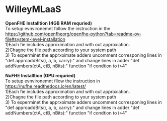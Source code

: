 # WilleyMLaaS


**OpenFHE Installtion (4GB RAM requried)**</br>
To setup evnvironemnt follow the instruction in the https://github.com/openfheorg/openfhe-python?tab=readme-ov-file#system-level-installation</br>
 1)Each fie includes approximation and with out approxiation.</br>
 2)Chagne the file path according to your system path </br>
 3) To experminet the apprxoimate adders uncomment corresponing lines in "def approaddBits(r, a, b, carry):" and change lines in adder "def addNumbers(ctA, ctB, nBits):" function "if condtion to i>4"</br>

 **NuFHE Installtion (GPU requried)**</br>
 To setup evnvironemnt fllow the instruction in  https://nufhe.readthedocs.io/en/latest/</br>
1)Each fie includes approximation and with out approxiation.</br>
 2)Chagne the file path according to your system path</br>
 3) To experminet the apprxoimate adders uncomment corresponing lines in "def approaddBits(r, a, b, carry):" and change lines in adder "def addNumbers(ctA, ctB, nBits):" function "if condtion to i>4"</br>
